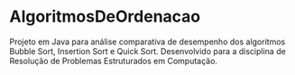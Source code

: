 # AlgoritmosDeOrdenacao
Projeto em Java para análise comparativa de desempenho dos algoritmos Bubble Sort, Insertion Sort e Quick Sort. Desenvolvido para a disciplina de Resolução de Problemas Estruturados em Computação.
